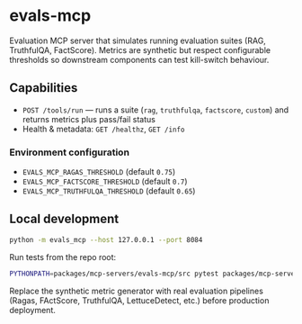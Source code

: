 # evals-mcp

Evaluation MCP server that simulates running evaluation suites (RAG, TruthfulQA, FactScore).
Metrics are synthetic but respect configurable thresholds so downstream components can test
kill-switch behaviour.

## Capabilities

- `POST /tools/run` — runs a suite (`rag`, `truthfulqa`, `factscore`, `custom`) and returns
  metrics plus pass/fail status
- Health & metadata: `GET /healthz`, `GET /info`

### Environment configuration

- `EVALS_MCP_RAGAS_THRESHOLD` (default `0.75`)
- `EVALS_MCP_FACTSCORE_THRESHOLD` (default `0.7`)
- `EVALS_MCP_TRUTHFULQA_THRESHOLD` (default `0.65`)

## Local development

```bash
python -m evals_mcp --host 127.0.0.1 --port 8084
```

Run tests from the repo root:

```bash
PYTHONPATH=packages/mcp-servers/evals-mcp/src pytest packages/mcp-servers/evals-mcp/tests -q
```

Replace the synthetic metric generator with real evaluation pipelines (Ragas, FActScore,
TruthfulQA, LettuceDetect, etc.) before production deployment.
